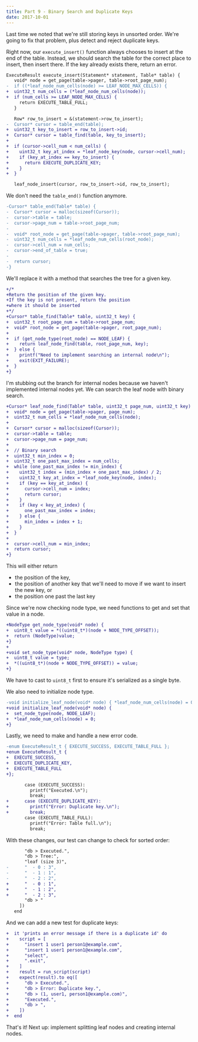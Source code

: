 ```yaml
---
title: Part 9 - Binary Search and Duplicate Keys
date: 2017-10-01
---
```


Last time we noted that we're still storing keys in unsorted order. We're going to fix that problem, plus detect and reject duplicate keys.

Right now, our `execute_insert()` function always chooses to insert at the end of the table. Instead, we should search the table for the correct place to insert, then insert there. If the key already exists there, return an error.

```diff
ExecuteResult execute_insert(Statement* statement, Table* table) {
   void* node = get_page(table->pager, table->root_page_num);
-  if ((*leaf_node_num_cells(node) >= LEAF_NODE_MAX_CELLS)) {
+  uint32_t num_cells = (*leaf_node_num_cells(node));
+  if (num_cells >= LEAF_NODE_MAX_CELLS) {
     return EXECUTE_TABLE_FULL;
   }

   Row* row_to_insert = &(statement->row_to_insert);
-  Cursor* cursor = table_end(table);
+  uint32_t key_to_insert = row_to_insert->id;
+  Cursor* cursor = table_find(table, key_to_insert);
+
+  if (cursor->cell_num < num_cells) {
+    uint32_t key_at_index = *leaf_node_key(node, cursor->cell_num);
+    if (key_at_index == key_to_insert) {
+      return EXECUTE_DUPLICATE_KEY;
+    }
+  }

   leaf_node_insert(cursor, row_to_insert->id, row_to_insert);
```

We don't need the `table_end()` function anymore.

```diff
-Cursor* table_end(Table* table) {
-  Cursor* cursor = malloc(sizeof(Cursor));
-  cursor->table = table;
-  cursor->page_num = table->root_page_num;
-
-  void* root_node = get_page(table->pager, table->root_page_num);
-  uint32_t num_cells = *leaf_node_num_cells(root_node);
-  cursor->cell_num = num_cells;
-  cursor->end_of_table = true;
-
-  return cursor;
-}
```

We'll replace it with a method that searches the tree for a given key.

```diff
+/*
+Return the position of the given key.
+If the key is not present, return the position
+where it should be inserted
+*/
+Cursor* table_find(Table* table, uint32_t key) {
+  uint32_t root_page_num = table->root_page_num;
+  void* root_node = get_page(table->pager, root_page_num);
+
+  if (get_node_type(root_node) == NODE_LEAF) {
+    return leaf_node_find(table, root_page_num, key);
+  } else {
+    printf("Need to implement searching an internal node\n");
+    exit(EXIT_FAILURE);
+  }
+}
```

I'm stubbing out the branch for internal nodes because we haven't implemented internal nodes yet. We can search the leaf node with binary search.

```diff
+Cursor* leaf_node_find(Table* table, uint32_t page_num, uint32_t key) {
+  void* node = get_page(table->pager, page_num);
+  uint32_t num_cells = *leaf_node_num_cells(node);
+
+  Cursor* cursor = malloc(sizeof(Cursor));
+  cursor->table = table;
+  cursor->page_num = page_num;
+
+  // Binary search
+  uint32_t min_index = 0;
+  uint32_t one_past_max_index = num_cells;
+  while (one_past_max_index != min_index) {
+    uint32_t index = (min_index + one_past_max_index) / 2;
+    uint32_t key_at_index = *leaf_node_key(node, index);
+    if (key == key_at_index) {
+      cursor->cell_num = index;
+      return cursor;
+    }
+    if (key < key_at_index) {
+      one_past_max_index = index;
+    } else {
+      min_index = index + 1;
+    }
+  }
+
+  cursor->cell_num = min_index;
+  return cursor;
+}
```

This will either return
- the position of the key,
- the position of another key that we'll need to move if we want to insert the new key, or
- the position one past the last key

Since we're now checking node type, we need functions to get and set that value in a node.

```diff
+NodeType get_node_type(void* node) {
+  uint8_t value = *((uint8_t*)(node + NODE_TYPE_OFFSET));
+  return (NodeType)value;
+}
+
+void set_node_type(void* node, NodeType type) {
+  uint8_t value = type;
+  *((uint8_t*)(node + NODE_TYPE_OFFSET)) = value;
+}
```

We have to cast to `uint8_t` first to ensure it's serialized as a single byte.

We also need to initialize node type.

```diff
-void initialize_leaf_node(void* node) { *leaf_node_num_cells(node) = 0; }
+void initialize_leaf_node(void* node) {
+  set_node_type(node, NODE_LEAF);
+  *leaf_node_num_cells(node) = 0;
+}
```

Lastly, we need to make and handle a new error code.

```diff
-enum ExecuteResult_t { EXECUTE_SUCCESS, EXECUTE_TABLE_FULL };
+enum ExecuteResult_t {
+  EXECUTE_SUCCESS,
+  EXECUTE_DUPLICATE_KEY,
+  EXECUTE_TABLE_FULL
+};
```

```diff
       case (EXECUTE_SUCCESS):
         printf("Executed.\n");
         break;
+      case (EXECUTE_DUPLICATE_KEY):
+        printf("Error: Duplicate key.\n");
+        break;
       case (EXECUTE_TABLE_FULL):
         printf("Error: Table full.\n");
         break;
```

With these changes, our test can change to check for sorted order:

```diff
       "db > Executed.",
       "db > Tree:",
       "leaf (size 3)",
-      "  - 0 : 3",
-      "  - 1 : 1",
-      "  - 2 : 2",
+      "  - 0 : 1",
+      "  - 1 : 2",
+      "  - 2 : 3",
       "db > "
     ])
   end
```

And we can add a new test for duplicate keys:

```diff
+  it 'prints an error message if there is a duplicate id' do
+    script = [
+      "insert 1 user1 person1@example.com",
+      "insert 1 user1 person1@example.com",
+      "select",
+      ".exit",
+    ]
+    result = run_script(script)
+    expect(result).to eq([
+      "db > Executed.",
+      "db > Error: Duplicate key.",
+      "db > (1, user1, person1@example.com)",
+      "Executed.",
+      "db > ",
+    ])
+  end
```

That's it! Next up: implement splitting leaf nodes and creating internal nodes.
